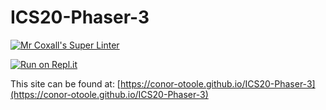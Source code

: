 # ICS20-Phaser-3

[![Mr Coxall's Super Linter](https://github.com/conor-otoole/ICS20-Phaser-3/workflows/Mr%20Coxall's%20Super%20Linter/badge.svg)](https://github.com/conor-otoole/ICS20-Phaser-3/actions/)

[![Run on Repl.it](https://repl.it/badge/github/conor-otoole/ICS20-Phaser-3)](https://repl.it/github/conor-otoole/ICS20-Phaser-3)

This site can be found at: [https://conor-otoole.github.io/ICS20-Phaser-3](https://conor-otoole.github.io/ICS20-Phaser-3)
